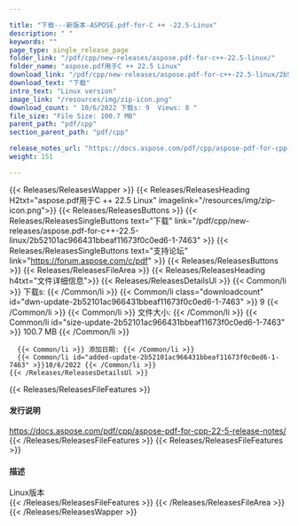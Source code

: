 ```yaml
---

title: "下载---新版本-ASPOSE.pdf-for-C ++ -22.5-Linux"
description: " "
keywords: ""
page_type: single_release_page
folder_link: "/pdf/cpp/new-releases/aspose.pdf-for-c++-22.5-linux/"
folder_name: "aspose.pdf用于C ++ 22.5 Linux"
download_link: "/pdf/cpp/new-releases/aspose.pdf-for-c++-22.5-linux/2b52101ac966431bbeaf11673f0c0ed6-1-7463"
download_text: "下载"
intro_text: "Linux version"
image_link: "/resources/img/zip-icon.png"
download_count: " 10/6/2022 下载s: 9  Views: 8 "
file_size: "File Size: 100.7 MB"
parent_path: "pdf/cpp"
section_parent_path: "pdf/cpp"

release_notes_url: "https://docs.aspose.com/pdf/cpp/aspose-pdf-for-cpp-22-5-release-notes/"
weight: 151

---
```


{{< Releases/ReleasesWapper >}}
  {{< Releases/ReleasesHeading H2txt="aspose.pdf用于C ++ 22.5 Linux" imagelink="/resources/img/zip-icon.png">}}
  {{< Releases/ReleasesButtons >}}
    {{< Releases/ReleasesSingleButtons text="下载" link="/pdf/cpp/new-releases/aspose.pdf-for-c++-22.5-linux/2b52101ac966431bbeaf11673f0c0ed6-1-7463" >}}
    {{< Releases/ReleasesSingleButtons text="支持论坛" link="https://forum.aspose.com/c/pdf" >}}
  {{< Releases/ReleasesButtons >}}
  {{< Releases/ReleasesFileArea >}}
    {{< Releases/ReleasesHeading h4txt="文件详细信息">}}
    {{< Releases/ReleasesDetailsUl >}}
      {{< Common/li >}} 下载s: {{< /Common/li >}}
      {{< Common/li class="downloadcount" id="dwn-update-2b52101ac966431bbeaf11673f0c0ed6-1-7463" >}} 9 {{< /Common/li >}}
      {{< Common/li >}} 文件大小: {{< /Common/li >}}
      {{< Common/li id="size-update-2b52101ac966431bbeaf11673f0c0ed6-1-7463" >}} 100.7 MB {{< /Common/li >}}

      {{< Common/li >}} 添加日期: {{< /Common/li >}}
      {{< Common/li id="added-update-2b52101ac966431bbeaf11673f0c0ed6-1-7463" >}}10/6/2022 {{< /Common/li >}}
    {{< /Releases/ReleasesDetailsUl >}}

  {{< Releases/ReleasesFileFeatures >}}
      <h4>发行说明</h4><div><a href='https://docs.aspose.com/pdf/cpp/aspose-pdf-for-cpp-22-5-release-notes/'>https://docs.aspose.com/pdf/cpp/aspose-pdf-for-cpp-22-5-release-notes/</a></div>
  {{< /Releases/ReleasesFileFeatures >}}
  {{< Releases/ReleasesFileFeatures >}}
      <h4>描述</h4><div class="HTMLDescription">Linux版本</div>
  {{< /Releases/ReleasesFileFeatures >}}
 {{< /Releases/ReleasesFileArea >}}
{{< /Releases/ReleasesWapper >}}


